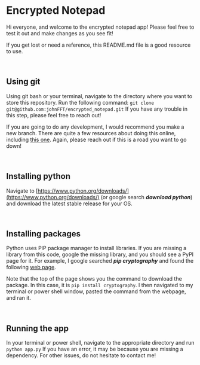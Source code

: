 # Encrypted Notepad

Hi everyone, and welcome to the encrypted notepad app!
Please feel free to test it out and make changes as you see fit!

If you get lost or need a reference, this README.md file is a good resource to use.

<br>

## Using git
Using git bash or your terminal, navigate to the directory where you want to store this repository.
Run the following command: `git clone git@github.com:johnFFT/encrypted_notepad.git`
If you have any trouble in this step, please feel free to reach out!

If you are going to do any development, I would recommend you make a new branch. There are quite a few resources about doing this online, including [this one](https://git-scm.com/book/en/v2/Git-Branching-Basic-Branching-and-Merging). Again, please reach out if this is a road you want to go down!

<br>

## Installing python
Navigate to [https://www.python.org/downloads/](https://www.python.org/downloads/) 
(or google search **_download python_**) and download the latest stable release for your OS.

<br>

## Installing packages
Python uses PIP package manager to install libraries. If you are missing a library from this code, google the missing library, and you should see a PyPI page for it.
For example, I google searched **_pip cryptography_** and found the following [web page](https://pypi.org/project/cryptography/). 

Note that the top of the page shows you the command to download the package. In this case, it is `pip install cryptography`.
I then navigated to my terminal or power shell window, pasted the command from the webpage, and ran it.

<br>

## Running the app
In your terminal or power shell, navigate to the appropriate directory and run `python app.py`
If you have an error, it may be because you are missing a dependency.
For other issues, do not hesitate to contact me!
